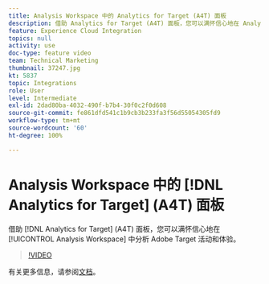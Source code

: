 ```yaml
---
title: Analysis Workspace 中的 Analytics for Target (A4T) 面板
description: 借助 Analytics for Target (A4T) 面板，您可以满怀信心地在 Analysis Workspace 中分析 Adobe Target 活动和体验。
feature: Experience Cloud Integration
topics: null
activity: use
doc-type: feature video
team: Technical Marketing
thumbnail: 37247.jpg
kt: 5837
topic: Integrations
role: User
level: Intermediate
exl-id: 2dad80ba-4032-490f-b7b4-30f0c2f0d608
source-git-commit: fe861dfd541c1b9cb3b233fa3f56d55054305fd9
workflow-type: tm+mt
source-wordcount: '60'
ht-degree: 100%

---
```


# Analysis Workspace 中的 [!DNL Analytics for Target] (A4T) 面板

借助 [!DNL Analytics for Target] (A4T) 面板，您可以满怀信心地在 [!UICONTROL Analysis Workspace] 中分析 Adobe Target 活动和体验。

>[!VIDEO](https://video.tv.adobe.com/v/37247/?quality=12&learn=on)

有关更多信息，请参阅[文档](https://experienceleague.adobe.com/docs/analytics/analyze/analysis-workspace/panels/a4t-panel.html?lang=zh-Hans)。
